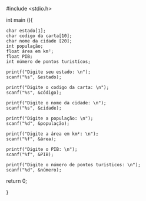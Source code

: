 #include <stdio.h>

int main (){
    
    char estado[1];
    char codigo da carta[10];
    char nome da cidade [20];
    int população;
    float área em km²;
    float PIB;
    int número de pontos turistícos;

    printf("Digite seu estado: \n");
    scanf("%s", &estado);

    printf("Digite o codigo da carta: \n");
    scanf("%s", &código);

    printf("Digite o nome da cidade: \n");
    scanf("%s", &cidade);

    printf("Digite a população: \n");
    scanf("%d", &população);

    printf("Digite a área em km²: \n");
    scanf("%f", &área);

    printf("Digite o PIB: \n");
    scanf("%f", &PIB);

    printf("Digite o número de pontos turisticos: \n");
    scanf("%d", &número);




















return 0;

}
